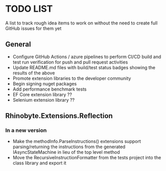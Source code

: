 
# TODO LIST

A list to track rough idea items to work on without the need to create full GitHub issues for them yet

## General

* Configure GitHub Actions / azure pipelines to perform CI/CD build and test run verification for push and pull request activities
* Update README.md files with build/test status badges showing the results of the above
* Promote extension libraries to the developer community
* Begin signing nuget packages
* Add performance benchmark tests
* EF Core extension library ??
* Selenium extension library ??


## Rhinobyte.Extensions.Reflection

### In a new version

* Make the methodInfo.ParseInstructions() extensions support parsing/returning the instructions from the generated IAsyncStateMachine in lieu of the top level method
* Move the RecursiveInstructionFormatter from the tests project into the class library and export it